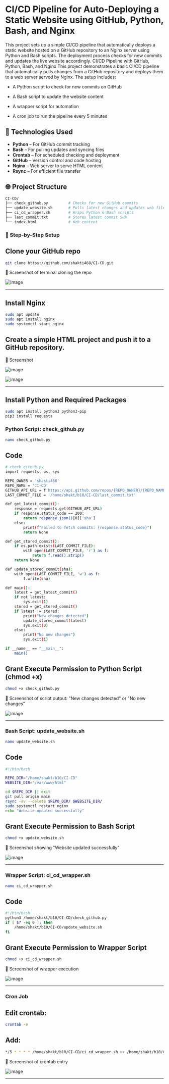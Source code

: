 # CI/CD Pipeline for Auto-Deploying a Static Website using GitHub, Python, Bash, and Nginx
This project sets up a simple CI/CD pipeline that automatically deploys a static website hosted on a GitHub repository to an Nginx server using Python and Bash scripts. The deployment process checks for new commits and updates the live website accordingly.
CI/CD Pipeline with GitHub, Python, Bash, and Nginx
This project demonstrates a basic CI/CD pipeline that automatically pulls changes from a GitHub repository and deploys them to a web server served by Nginx. The setup includes:

- A Python script to check for new commits on GitHub

- A Bash script to update the website content

- A wrapper script for automation

- A cron job to run the pipeline every 5 minutes



## 🔧 Technologies Used

- **Python** – For GitHub commit tracking
- **Bash** – For pulling updates and syncing files
- **Crontab** – For scheduled checking and deployment
- **GitHub** – Version control and code hosting
- **Nginx** – Web server to serve HTML content
- **Rsync** – For efficient file transfer


## 🌐 Project Structure
```bash
CI-CD/
├── check_github.py         # Checks for new GitHub commits
├── update_website.sh       # Pulls latest changes and updates web files
├── ci_cd_wrapper.sh        # Wraps Python & Bash scripts
├── last_commit.txt         # Stores latest commit SHA
└── index.html              # Web content
```

### 🚀 Step-by-Step Setup
##  Clone your GitHub repo
```bash
git clone https://github.com/shakti468/CI-CD.git
```

📸 Screenshot of terminal cloning the repo

![image](https://github.com/user-attachments/assets/a2b10743-6f97-475f-b2df-72801698d707)


----

## Install Nginx
```bash
sudo apt update
sudo apt install nginx
sudo systemctl start nginx
```

## Create a simple HTML project and push it to a GitHub repository. 
📸 Screenshot


![image](https://github.com/user-attachments/assets/743894d3-b1f1-4e84-a86f-6bf2ebb64511)

![image](https://github.com/user-attachments/assets/6b7f3de1-e723-4057-a1cd-e34f29640e0e)


---


## Install Python and Required Packages
```bash
sudo apt install python3 python3-pip
pip3 install requests
 ```

### Python Script: check_github.py
```bash
nano check_github.py
 ```
## Code
```bash
# check_github.py
import requests, os, sys

REPO_OWNER = 'shakti468'
REPO_NAME = 'CI-CD'
GITHUB_API_URL = f'https://api.github.com/repos/{REPO_OWNER}/{REPO_NAME}/commits'
LAST_COMMIT_FILE = '/home/shakt/b10/CI-CD/last_commit.txt'

def get_latest_commit():
    response = requests.get(GITHUB_API_URL)
    if response.status_code == 200:
        return response.json()[0]['sha']
    else:
        print(f"Failed to fetch commits: {response.status_code}")
        return None

def get_stored_commit():
    if os.path.exists(LAST_COMMIT_FILE):
        with open(LAST_COMMIT_FILE, 'r') as f:
            return f.read().strip()
    return None

def update_stored_commit(sha):
    with open(LAST_COMMIT_FILE, 'w') as f:
        f.write(sha)

def main():
    latest = get_latest_commit()
    if not latest:
        sys.exit(1)
    stored = get_stored_commit()
    if latest != stored:
        print("New changes detected")
        update_stored_commit(latest)
        sys.exit(0)
    else:
        print("No new changes")
        sys.exit(1)

if __name__ == "__main__":
    main()

 ```

## Grant Execute Permission to Python Script (chmod +x)
```bash
chmod +x check_github.py
```

📸 Screenshot of script output: "New changes detected" or "No new changes"

![image](https://github.com/user-attachments/assets/037fadc5-a83d-4e4c-83aa-f237709b5057)


---

### Bash Script: update_website.sh

```bash
nano update_website.sh

```

## Code
```bash
#!/bin/bash

REPO_DIR="/home/shakt/b10/CI-CD"
WEBSITE_DIR="/var/www/html"

cd $REPO_DIR || exit
git pull origin main
rsync -av --delete $REPO_DIR/ $WEBSITE_DIR/
sudo systemctl restart nginx
echo "Website updated successfully"


```

## Grant Execute Permission to Bash Script
```bash
chmod +x update_website.sh


```

📸 Screenshot showing "Website updated successfully"

![image](https://github.com/user-attachments/assets/9d17d879-ec45-4525-94e8-589479968dc2)

---

### Wrapper Script: ci_cd_wrapper.sh

```bash
nano ci_cd_wrapper.sh

```
## Code 
```bash
#!/bin/bash
python3 /home/shakt/b10/CI-CD/check_github.py
if [ $? -eq 0 ]; then
    /home/shakt/b10/CI-CD/update_website.sh
fi


```

## Grant Execute Permission to Wrapper Script
```bash
chmod +x ci_cd_wrapper.sh

```

📸 Screenshot of wrapper execution

![image](https://github.com/user-attachments/assets/615b8246-9cda-42e3-8fc9-72872c4f63b9)

---

### Cron Job 

## Edit crontab:
```bash
crontab -e

```

## Add:
```bash
*/5 * * * * /home/shakt/b10/CI-CD/ci_cd_wrapper.sh >> /home/shakt/b10/CI-CD/ci_cd.log 2>&1

```

📸 Screenshot of crontab entry

![image](https://github.com/user-attachments/assets/c1d65f67-8f59-40eb-b9e3-1c0521845e27)

---




  





